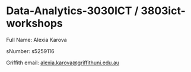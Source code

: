 # Data-Analytics-3030ICT / 3803ict-workshops

Full Name: Alexia Karova

sNumber: s5259116

Griffith email: alexia.karova@griffithuni.edu.au
